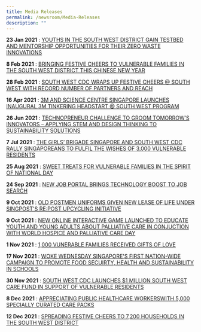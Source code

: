 ```yaml
---
title: Media Releases
permalink: /newsroom/Media-Releases
description: ""
---
```

**23 Jan 2021** : [YOUTHS IN THE SOUTH WEST DISTRICT GAIN TESTBED AND MENTORSHIP OPPORTUNITIES FOR THEIR ZERO WASTE INNOVATIONS](/files/Media%20Release/MR%20%20%202021/2021%2001%2023%20-%20Media%20Release%20-%20Clean%20Up%20South%20West%202021%20(final).pdf)

**8 Feb 2021** : [BRINGING FESTIVE CHEERS TO VULNERABLE FAMILIES IN THE SOUTH WEST DISTRICT THIS CHINESE NEW YEAR](/files/Media%20Release/MR%20%20%202021/2021%2002%2008%20-%20Media%20Release%20-%20Distribution%20of%20Family%20Portraits%20&%20SW%20Festive%20Cheers%20packs%20by%20PG.pdf)

**28 Feb 2021** : [SOUTH WEST CDC WRAPS UP FESTIVE CHEERS @ SOUTH WEST WITH RECORD NUMBER OF PARTNERS AND REACH](/files/Media%20Release/MR%20%20%202021/2021%2002%2028%20-%20Media%20Release%20-%20Distribution%20of%20South%20West%20Festive%20Cheers%20packs%20with%20LIAS.pdf)

**16 Apr 2021** : [3M AND SCIENCE CENTRE SINGAPORE LAUNCHES INAUGURAL 3M TINKERING HEADSTART @ SOUTH WEST PROGRAM](/files/Media%20Release/MR%20%20%202021/2021%2004%2016%20-%20MR%20-%203M%20&%20Science%20Centre%20Spore%20-%20inaugural%203M%20Tinkering%20Headstart@SW%20pro_14%20Apr.pdf)

**26 Jun 2021** : [TECHNOPRENEUR CHALLENGE TO GROOM TOMORROW’S INNOVATORS – APPLYING STEM AND DESIGN THINKING TO SUSTAINABILITY SOLUTIONS](/files/Media%20Release/MR%20%20%202021/2021%2006%2026%20-%20Media%20Release%20-%20Young%20Technopreneur%20Challenge%202021.pdf)

**7 Jul 2021** : [THE GIRLS’ BRIGADE SINGAPORE AND SOUTH WEST CDC RALLY SINGAPOREANS TO FULFIL THE WISHES OF 3,000 VULNERABLE RESIDENTS](/files/Media%20Release/MR%20%20%202021/2021%2007%2007%20-%20Girls%20Brigade%20&%20SW%20CDC%20rally%20Singaporeans%20to%20fulfil%20wishes%20of%203000%20vulnerable%20resi.pdf)

**25 Aug 2021** : [SWEET TREATS FOR VULNERABLE FAMILIES IN THE SPIRIT OF NATIONAL DAY](/files/Media%20Release/MR%20%20%202021/2021%2008%2025%20-%20Media%20Release%20-Distribution%20of%20South%20West%20Care%20Packs%20%20Girl%20Guides%20Cookies.pdf)

**24 Sep 2021** : [NEW JOB PORTAL BRINGS TECHNOLOGY BOOST TO JOB SEARCH](/files/Media%20Release/MR%20%20%202021/2021%2009%2022%20-%20Media%20Release_South%20West%20Community%20Job%20Fair_Launch%20of%20New%20Job%20Portal.pdf)

**9 Oct 2021** : [OLD POSTMEN UNIFORMS GIVEN NEW LEASE OF LIFE UNDER SINGPOST'S RE:POST UPCYCLING INITIATIVE](/files/Media%20Release/MR%20%20%202021/2021%2010%2009%20-%20Media%20Release%20-%20SingPost%20Upcycling%20Initiative%20RePost%20(Oct%2021).pdf)

**9 Oct 2021** : [NEW ONLINE INTERACTIVE GAME LAUNCHED TO EDUCATE YOUTH AND YOUNG ADULTS ABOUT PALLIATIVE CARE
IN CONJUCTION WITH WORLD HOSPICE AND PALLIATIVE CARE DAY](/files/Media%20Release/MR%20%20%202021/2021%2010%2009%20-%20Media%20Release%20-%20World%20Hospice%20and%20Palliative%20Care%20Day%202021.pdf)

**1 Nov 2021** : [1,000 VUNERABLE FAMILIES RECEIVED GIFTS OF LOVE](/files/Media%20Release/MR%20%20%202021/2021%2011%2001%20-%20Media%20Release%20-%20ExxonMobil%20Gift%20Packs%20Distribution.pdf)

**17 Nov 2021** : [WOKE WEDNESDAY SINGAPORE'S FIRST NATION-WIDE CAMPAIGN TO PROMOTE FOOD SECUIRTY, HEALTH AND SUSTAINABILITY IN SCHOOLS ](/files/Media%20Release/MR%20%20%202021/2021%2011%2017%20-%20Media%20Invite%20-%20Launch%20of%20Woke%20Wednesday%20Campaign.pdf)

**30 Nov 2021** : [SOUTH WEST CDC LAUNCHES $1 MILLION SOUTH WEST CARE FUND IN SUPPORT OF VULNERABLE RESIDENTS](/files/Media%20Release/MR%20%20%202021/2021%2011%2030%20-%20Media%20Invite%20-%20South%20West%20District%20Meeting.pdf)

**8 Dec 2021** : [APPRECIATING PUBLIC HEALTHCARE WORKERSWITH 5,000 SPECIALLY CURATED CARE PACKS](/files/Media%20Release/MR%20%20%202021/2021%2012%2008%20-%20Media%20Release%20-%20Project%20Appreciation.pdf)

**12 Dec 2021** : [SPREADING FESTIVE CHEERS TO 7,200 HOUSEHOLDS IN THE SOUTH WEST DISTRICT](/files/Media%20Release/MR%20%20%202021/2021%2012%2012%20-%20Media%20Release%20Festive%20Cheers%20at%20South%20West%202021.pdf)